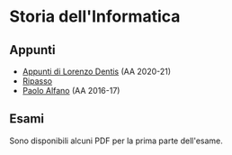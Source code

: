 # Storia dell'Informatica

## Appunti

- [Appunti di Lorenzo Dentis](Appunti/Dentis_2020-2021/) (AA 2020-21)
- [Ripasso](Appunti/Ripasso_2020-2021.pdf)
- [Paolo Alfano](Appunti/alfano_2016-2017.pdf) (AA 2016-17)

## Esami

Sono disponibili alcuni PDF per la prima parte dell'esame.
